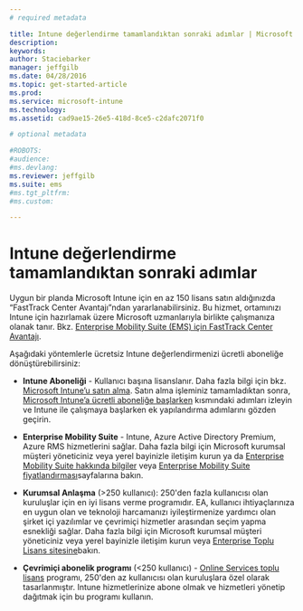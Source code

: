 ```yaml
---
# required metadata

title: Intune değerlendirme tamamlandıktan sonraki adımlar | Microsoft Intune
description:
keywords:
author: Staciebarker
manager: jeffgilb
ms.date: 04/28/2016
ms.topic: get-started-article
ms.prod:
ms.service: microsoft-intune
ms.technology:
ms.assetid: cad9ae15-26e5-418d-8ce5-c2dafc2071f0

# optional metadata

#ROBOTS:
#audience:
#ms.devlang:
ms.reviewer: jeffgilb
ms.suite: ems
#ms.tgt_pltfrm:
#ms.custom:

---
```


# Intune değerlendirme tamamlandıktan sonraki adımlar
Uygun bir planda Microsoft Intune için en az 150 lisans satın aldığınızda “FastTrack Center Avantajı”ndan yararlanabilirsiniz. Bu hizmet, ortamınızı Intune için hazırlamak üzere Microsoft uzmanlarıyla birlikte çalışmanıza olanak tanır. Bkz. [Enterprise Mobility Suite (EMS) için FastTrack Center Avantajı](https://docs.microsoft.com/enterprise-mobility/Solutions/fasttrack-center-benefit-for-enterprise-mobility-suite-ems).

Aşağıdaki yöntemlerle ücretsiz Intune değerlendirmenizi ücretli aboneliğe dönüştürebilirsiniz:

-   **Intune Aboneliği** - Kullanıcı başına lisanslanır. Daha fazla bilgi için bkz. [Microsoft Intune’u satın alma](http://www.microsoft.com/en-us/server-cloud/products/microsoft-intune/Purchasing.aspx). Satın alma işleminiz tamamladıktan sonra, [Microsoft Intune’a ücretli aboneliğe başlarken](/intune/get-started/start-with-a-paid-subscription-to-microsoft-intune) kısmındaki adımları izleyin ve Intune ile çalışmaya başlarken ek yapılandırma adımlarını gözden geçirin.

-   **Enterprise Mobility Suite** - Intune, Azure Active Directory Premium, Azure RMS hizmetlerini sağlar. Daha fazla bilgi için Microsoft kurumsal müşteri yöneticiniz veya yerel bayinizle iletişim kurun ya da [Enterprise Mobility Suite hakkında bilgiler](https://www.microsoft.com/en-us/server-cloud/enterprise-mobility/overview.aspx) veya [Enterprise Mobility Suite fiyatlandırması](http://www.microsoft.com/en-us/server-cloud/products/enterprise-mobility-suite/Purchasing.aspx)sayfalarına bakın.

-   **Kurumsal Anlaşma** (&gt;250 kullanıcı): 250'den fazla kullanıcısı olan kuruluşlar için en iyi lisans verme programıdır. EA, kullanıcı ihtiyaçlarınıza en uygun olan ve teknoloji harcamanızı iyileştirmenize yardımcı olan şirket içi yazılımlar ve çevrimiçi hizmetler arasından seçim yapma esnekliği sağlar. Daha fazla bilgi için Microsoft kurumsal müşteri yöneticiniz veya yerel bayinizle iletişim kurun veya [Enterprise Toplu Lisans sitesine](http://www.microsoft.com/licensing/licensing-options/enterprise.aspx)bakın.

-   **Çevrimiçi abonelik programı** (&lt;250 kullanıcı) - [Online Services toplu lisans](http://www.microsoft.com/licensing/online-services/default.aspx) programı, 250'den az kullanıcısı olan kuruluşlara özel olarak tasarlanmıştır. Intune hizmetlerinize abone olmak ve hizmetleri yönetip dağıtmak için bu programı kullanın.


<!--HONumber=May16_HO4-->


